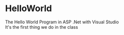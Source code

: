 # HelloWorld
The Hello World Program in ASP .Net with Visual Studio
</br>
It's the first thing we do in the class
